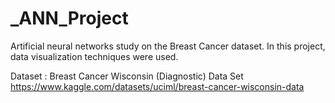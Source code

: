 # _ANN_Project
Artificial neural networks study on the Breast Cancer dataset.
In this project, data visualization techniques were used.

Dataset : Breast Cancer Wisconsin (Diagnostic) Data Set
https://www.kaggle.com/datasets/uciml/breast-cancer-wisconsin-data
